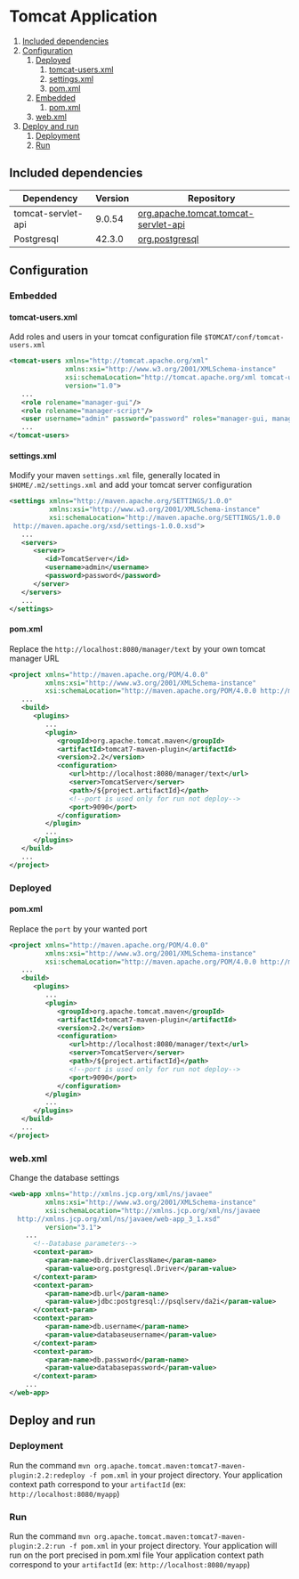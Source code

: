 # Tomcat Application

1. [Included dependencies](#included-dependencies)
2. [Configuration](#configuration)
   1. [Deployed](#deployed)
      1. [tomcat-users.xml](#tomcat-usersxml)
      2. [settings.xml](#settingsxml)
      3. [pom.xml](#pomxml)
   2. [Embedded](#embedded)
      1. [pom.xml](#pomxml)
   3. [web.xml](#webxml)
3. [Deploy and run](#deploy-and-run)
   1. [Deployment](#deployment)
   2. [Run](#run)

## Included dependencies

|Dependency         |Version    |Repository|
|-------------------|-----------|----------|
|tomcat-servlet-api |9.0.54     |[org.apache.tomcat.tomcat-servlet-api](https://mvnrepository.com/artifact/org.apache.tomcat/tomcat-servlet-api/9.0.54)|
|Postgresql         |42.3.0     |[org.postgresql](https://mvnrepository.com/artifact/org.postgresql/postgresql/42.3.0)|

## Configuration

### Embedded

#### tomcat-users.xml

Add roles and users in your tomcat configuration file `$TOMCAT/conf/tomcat-users.xml`

```xml
<tomcat-users xmlns="http://tomcat.apache.org/xml"
              xmlns:xsi="http://www.w3.org/2001/XMLSchema-instance"
              xsi:schemaLocation="http://tomcat.apache.org/xml tomcat-users.xsd"
              version="1.0">
   ...
   <role rolename="manager-gui"/>
   <role rolename="manager-script"/>
   <user username="admin" password="password" roles="manager-gui, manager-script"/>
   ...
</tomcat-users>
```

#### settings.xml
Modify your maven `settings.xml` file, generally located in `$HOME/.m2/settings.xml` and add your tomcat server configuration

```xml
<settings xmlns="http://maven.apache.org/SETTINGS/1.0.0"
          xmlns:xsi="http://www.w3.org/2001/XMLSchema-instance"
          xsi:schemaLocation="http://maven.apache.org/SETTINGS/1.0.0  
 http://maven.apache.org/xsd/settings-1.0.0.xsd">
   ...
   <servers>
      <server>
         <id>TomcatServer</id>
         <username>admin</username>
         <password>password</password>
      </server>
   </servers>
   ...
</settings>
```

#### pom.xml

Replace the `http://localhost:8080/manager/text` by your own tomcat manager URL

```xml
<project xmlns="http://maven.apache.org/POM/4.0.0"
         xmlns:xsi="http://www.w3.org/2001/XMLSchema-instance"
         xsi:schemaLocation="http://maven.apache.org/POM/4.0.0 http://maven.apache.org/xsd/maven-4.0.0.xsd">
   ...
   <build>
      <plugins>
         ...
         <plugin>
            <groupId>org.apache.tomcat.maven</groupId>
            <artifactId>tomcat7-maven-plugin</artifactId>
            <version>2.2</version>
            <configuration>
               <url>http://localhost:8080/manager/text</url>
               <server>TomcatServer</server>
               <path>/${project.artifactId}</path>
               <!--port is used only for run not deploy-->
               <port>9090</port>
            </configuration>
         </plugin>
         ...
      </plugins>
   </build>
   ...
</project>
```

### Deployed

#### pom.xml

Replace the `port` by your wanted port

```xml
<project xmlns="http://maven.apache.org/POM/4.0.0"
         xmlns:xsi="http://www.w3.org/2001/XMLSchema-instance"
         xsi:schemaLocation="http://maven.apache.org/POM/4.0.0 http://maven.apache.org/xsd/maven-4.0.0.xsd">
   ...
   <build>
      <plugins>
         ...
         <plugin>
            <groupId>org.apache.tomcat.maven</groupId>
            <artifactId>tomcat7-maven-plugin</artifactId>
            <version>2.2</version>
            <configuration>
               <url>http://localhost:8080/manager/text</url>
               <server>TomcatServer</server>
               <path>/${project.artifactId}</path>
               <!--port is used only for run not deploy-->
               <port>9090</port>
            </configuration>
         </plugin>
         ...
      </plugins>
   </build>
   ...
</project>
```

### web.xml

Change the database settings

```xml
<web-app xmlns="http://xmlns.jcp.org/xml/ns/javaee"
         xmlns:xsi="http://www.w3.org/2001/XMLSchema-instance"
         xsi:schemaLocation="http://xmlns.jcp.org/xml/ns/javaee
  http://xmlns.jcp.org/xml/ns/javaee/web-app_3_1.xsd"
         version="3.1">
    ...
      <!--Database parameters-->
      <context-param>
         <param-name>db.driverClassName</param-name>
         <param-value>org.postgresql.Driver</param-value>
      </context-param>
      <context-param>
         <param-name>db.url</param-name>
         <param-value>jdbc:postgresql://psqlserv/da2i</param-value>
      </context-param>
      <context-param>
         <param-name>db.username</param-name>
         <param-value>databaseusername</param-value>
      </context-param>
      <context-param>
         <param-name>db.password</param-name>
         <param-value>databasepassword</param-value>
      </context-param>
    ...
</web-app>
```

## Deploy and run

### Deployment

Run the command `mvn org.apache.tomcat.maven:tomcat7-maven-plugin:2.2:redeploy -f pom.xml` in your project directory.
Your application context path correspond to your `artifactId` (ex: `http://localhost:8080/myapp`)

### Run

Run the command `mvn org.apache.tomcat.maven:tomcat7-maven-plugin:2.2:run -f pom.xml` in your project directory.
Your application will run on the port precised in pom.xml file
Your application context path correspond to your `artifactId` (ex: `http://localhost:8080/myapp`)